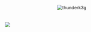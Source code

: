 <p align="right"> <img src="https://komarev.com/ghpvc/?username=EinzigartigR&label=Profile%20views&color=0e75b6&style=flat" alt="thunderk3g" /> </p>
<h1 align="center">
  <a href="https://git.io/typing-svg%22%3E">
    <img align="center" src="https://readme-typing-svg.herokuapp.com?color=%2336BCF7&size=30&vCenter=true&lines=Hello+World!!;I+am+Ananya.;Nice+to+meet+you.+%F0%9F%91%8B%F0%9F%91%8B%F0%9F%91%8B">
  </a>
</h1>
